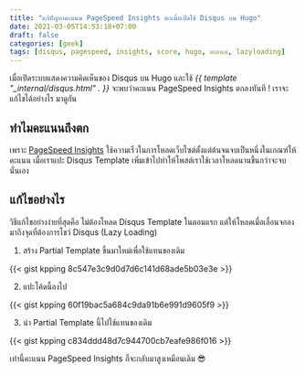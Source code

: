 ```yaml
---
title: "แก้ปัญหาคะแนน PageSpeed Insights ตกเมื่อเปิดใช้ Disqus บน Hugo"
date: 2021-03-05T14:53:18+07:00
draft: false
categories: [geek]
tags: [disqus, pagespeed, insights, score, hugo, คะแนน, lazyloading]
---
```


เมื่อเปิดระบบแสดงความคิดเห็นของ Disqus บน Hugo และใช้ _{{ template "\_internal/disqus.html" . }}_ จะพบว่าคะแนน PageSpeed Insights ตกลงทันที ! เราจะแก้ไขได้อย่างไร มาดูกัน <!--more-->

## ทำไมคะแนนถึงตก

เพราะ [PageSpeed Insights](https://developers.google.com/speed/pagespeed/insights/) ใช้ความเร็วในการโหลดเว็บไซต์ตั้งแต่ต้นจนจบเป็นหนึ่งในเกณฑ์ให้คะแนน เมื่อเราแปะ Disqus Template เพิ่มเข้าไปทำให้โพสต์เราใช้เวลาโหลดนานขึ้นกว่าจะจบนั่นเอง

## แก้ไขอย่างไร

วิธีแก้ไขอย่างง่ายที่สุดคือ ไม่ต้องโหลด Disqus Template ในตอนแรก แต่ให้โหลดเมื่อเลื่อนจอลงมาถึงจุดที่ต้องการโชว์ Disqus (Lazy Loading)

1. สร้าง Partial Template ขึ้นมาใหม่เพื่อใช้แทนของเดิม

{{< gist kpping 8c547e3c9d0d7d6c141d68ade5b03e3e >}}

2. แปะโค้ดนี้ลงไป

{{< gist kpping 60f19bac5a684c9da91b6e991d9605f9 >}}

3. นำ Partial Template นี้ไปใช้แทนของเดิม

{{< gist kpping c834ddd48d7c944700cb7eafe986f016 >}}

เท่านี้คะแนน PageSpeed Insights ก็จะกลับมาสูงเหมือนเดิม 😎
